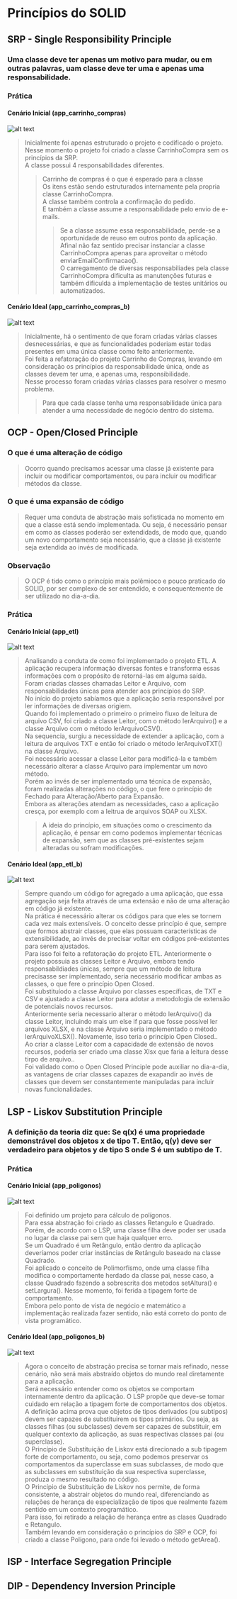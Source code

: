# Princípios do SOLID

## SRP - Single Responsibility Principle

### Uma classe deve ter apenas um motivo para mudar, ou em outras palavras, uam classe deve ter uma e apenas uma responsabilidade.

### Prática

#### Cenário Inicial (app_carrinho_compras)

![alt text](resources/image-2.png)

> Inicialmente foi apenas estruturado o projeto e codificado o projeto.<br>
> Nesse momento o projeto foi criado a classe CarrinhoCompra sem os princípios da SRP.<br>
> A classe possui 4 responsabilidades diferentes.<br>
>> Carrinho de compras é o que é esperado para a classe<br>
>> Os itens estão sendo estruturados internamente pela propria classe CarrinhoCompra.<br>
>> A classe também controla a confirmação do pedido.<br>
>> E também a classe assume a responsabilidade pelo envio de e-mails.<br>
>>> Se a classe assume essa responsabilidade, perde-se a oportunidade de reuso em outros ponto da aplicação. Afinal não faz sentido precisar instanciar a classe CarrinhoCompra apenas para aproveitar o método enviarEmailConfirmacao().<br>
> O carregamento de diversas responsabiliades pela classe CarrinhoCompra dificulta as manutenções futuras e também dificulda a implementação de testes unitários ou automatizados.<br>

#### Cenário Ideal (app_carrinho_compras_b)

![alt text](resources/image-3.png)

> Inicialmente, há o sentimento de que foram criadas várias classes desnecessárias, e que as funcionalidades poderiam estar todas presentes em uma única classe como feito anteriormente.<br>
> Foi feita a refatoração do projeto Carrinho de Compras, levando em consideração os princípios da responsabilidade única, onde as classes devem ter uma, e apenas uma, responsibilidade.<br>
> Nesse processo foram criadas várias classes para resolver o mesmo problema. 
>> Para que cada classe tenha uma responsabilidade única para atender a uma necessidade de negócio dentro do sistema.<br>


## OCP - Open/Closed Principle

### O que é uma alteração de código

> Ocorro quando precisamos acessar uma classe já existente para incluir ou modificar comportamentos, ou para incluir ou modificar métodos da classe.

### O que é uma expansão de código

> Requer uma conduta de abstração mais sofisticada no momento em que a classe está sendo implementada. Ou seja, é necessário pensar em como as classes poderão ser extendidads, de modo que, quando um novo comportamento seja necessário, que a classe já existente seja extendida ao invés de modificada.

### Observação

> O OCP é tido como o princípio mais polêmioco e pouco praticado do SOLID, por ser complexo de ser entendido, e consequentemente de ser utilizado no dia-a-dia.

### Prática

#### Cenário Inicial (app_etl)

![alt text](resources/image.png)

> Analisando a conduta de como foi implementado o projeto ETL. A aplicação recupera informação diversas fontes e transforma essas informações com o propósito de retorná-las em alguma saída.<br>
> Foram criadas classes chamadas Leitor e Arquivo, com responsabilidades únicas para atender aos princípios do SRP.<br>
> No início do projeto sabíamos que a aplicação seria responsável por ler informações de diversas origiem.<br>
> Quando foi implementado o primeiro o primeiro fluxo de leitura de arquivo CSV, foi criado a classe Leitor, com o método lerArquivo() e a classe Arquivo com o método lerArquivoCSV().<br>
> Na sequencia, surgiu a necessidade de extender a aplicação, com a leitura de arquivos TXT e então foi criado o método lerArquivoTXT() na classe Arquivo.<br>
> Foi necessário acessar a classe Leitor para modificá-la e também necessário alterar a classe Arquivo para implementar um novo método.<br>
> Porém ao invés de ser implementado uma técnica de expansão, foram realizadas alterações no código, o que fere o princípio de Fechado para Alteração/Aberto para Expansão.<br>
> Embora as alterações atendam as necessidades, caso a aplicação cresça, por exemplo com a leitrua de arquivos SOAP ou XLSX.<br>
>> A ideia do princípio, em situações como o crescimento da aplicação, é pensar em como podemos implementar técnicas de expansão, sem que as classes pré-existentes sejam alteradas ou sofram modificações.<br>

#### Cenário Ideal (app_etl_b)

![alt text](resources/image-4.png)

> Sempre quando um código for agregado a uma aplicação, que essa agregação seja feita através de uma extensão e não de uma alteração em código já existente.<br>
> Na prática é necessário alterar os códigos para que eles se tornem cada vez mais extensíveis.
> O conceito desse princípio é que, sempre que formos abstrair classes, que elas possuam características de extensibilidade, ao invés de precisar voltar em códigos pré-existentes para serem ajustados.<br>
> Para isso foi feito a refatoração do projeto ETL. Anteriormente o projeto possuia as classes Leitor e Arquivo, embora tendo responsabildiades únicas, sempre que um método de leitura precisasse ser implementado, seria necessário modificar ambas as classes, o que fere o princípio Open Closed.<br>
> Foi substituíodo a classe Arquivo por classes específicas, de TXT e CSV e ajustado a classe Leitor para adotar a metodologia de extensão de potenciais novos recursos.<br>
> Anteriormente seria necessario alterar o método lerArquivo() da classe Leitor, incluindo mais um else if para que fosse possível ler arquivos XLSX, e na classe Arquivo seria implementado o método lerArquivoXLSX(). Novamente, isso teria o princípio Open Closed..<br>
> Ao criar a classe Leitor com a capacidade de extensão de novos recursos, poderia ser criado uma classe Xlsx que faria a leitura desse tirpo de arquivo..<br>
> Foi validado como o Open Closed Principle pode auxiliar no dia-a-dia, as vantagens de criar classes capazes de exapandir ao invés de classes que devem ser constantemente manipuladas para incluir novas funcionalidades.<br>

## LSP - Liskov Substitution Principle

### A definição da teoria diz que: Se q(x) é uma propriedade demonstrável dos objetos x de tipo T. Então, q(y) deve ser verdadeiro para objetos y de tipo S onde S é um subtipo de T.

### Prática

#### Cenário Inicial (app_poligonos)

![alt text](resources/image-5.png)

> Foi definido um projeto para cálculo de polígonos.<br>
> Para essa abstração foi criado as classes Retangulo e Quadrado.<br>
> Porém, de acordo com o LSP, uma classe filha deve poder ser usada no lugar da classe pai sem que haja qualquer erro.<br>
> Se um Quadrado é um Retângulo, então dentro da aplicação deveríamos poder criar instâncias de Retângulo baseado na classe Quadrado.<br>
> Foi aplicado o conceito de Polimorfismo, onde uma classe filha modifica o comportamente herdado da classe pai, nesse caso, a classe Quadrado fazendo a sobrescrita dos metodos setAltura() e setLargura(). Nesse momento, foi ferida a tipagem forte de comportamento.<br>
> Embora pelo ponto de vista de negócio e matemático a implementação realizada fazer sentido, não está correto do ponto de vista programático.<br>

#### Cenário Ideal (app_poligonos_b)

![alt text](resources/image-6.png)

> Agora o conceito de abstração precisa se tornar mais refinado, nesse cenário, não será mais abstraído objetos do mundo real diretamente para a aplicação.<br>
> Será necessário entender como os objetos se comportam internamente dentro da aplicação. O LSP propõe que deve-se tomar cuidado em relação a tipagem forte de comportamentos dos objetos.<br>
> A definição acima prova que objetos de tipos derivados (ou subtipos) devem ser capazes de substituirem os tipos primários. Ou seja, as classes filhas (ou subclasses) devem ser capazes de substituir, em qualquer contexto da aplicação, as suas respectivas classes pai (ou superclasse).<br>
> O Princípio de Substituição de Liskov está direcionado a sub tipagem forte de comportamento, ou seja, como podemos preservar os comportamentos da superclasse em suas subclasses, de modo que as subclasses em substituição da sua respectiva superclasse, produza o mesmo resultado no código.<br>
> O Princípio de Substituição de Liskov nos permite, de forma consistente, a abstrair objetos do mundo real, diferenciando as relações de herança de especialização de tipos que realmente fazem sentido em um contexto programático.<br>
> Para isso, foi retirado a relação de herança entre as clases Quadrado e Retangulo.<br>
> Também levando em consideração o princípios do SRP e OCP, foi criado a classe Poligono, para onde foi levado o método getArea().<br>

## ISP - Interface Segregation Principle

## DIP - Dependency Inversion Principle